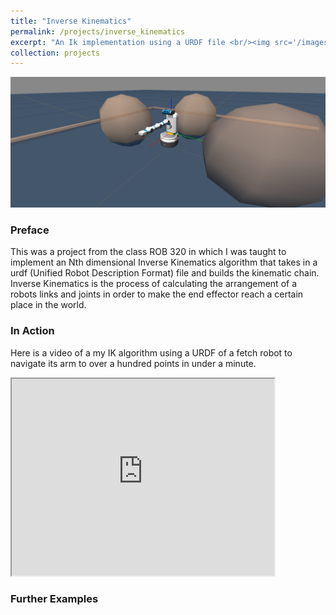 ```yaml
---
title: "Inverse Kinematics"
permalink: /projects/inverse_kinematics
excerpt: "An Ik implementation using a URDF file <br/><img src='/images/fetch_ik_landscape.png' width="420" height="315">"
collection: projects
---
```



<img src='/images/fetch_ik_landscape.png'>

### Preface
This was a project from the class ROB 320 in which I was taught to implement an Nth dimensional Inverse Kinematics algorithm that takes in a urdf (Unified Robot Description Format) file and builds the kinematic chain. Inverse Kinematics is the process of calculating the arrangement of a robots links and joints in order to make the end effector reach a certain place in the world.

### In Action
Here is a video of a my IK algorithm using a URDF of a fetch robot to navigate its arm to over a hundred points in under a minute.

<iframe width="420" height="315"
src="https://www.youtube.com/embed/3O8E3zix6I4?autoplay=1&mute=1">
A video of a robot moving around to hit setpoints
</iframe>



### Further Examples


